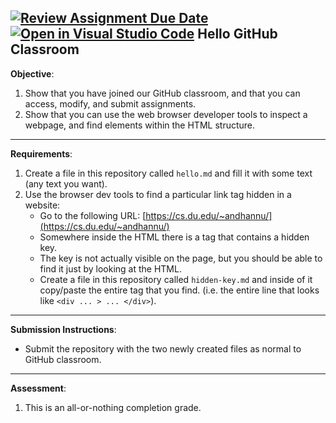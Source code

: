 [![Review Assignment Due Date](https://classroom.github.com/assets/deadline-readme-button-22041afd0340ce965d47ae6ef1cefeee28c7c493a6346c4f15d667ab976d596c.svg)](https://classroom.github.com/a/mzRzHAKA)
[![Open in Visual Studio Code](https://classroom.github.com/assets/open-in-vscode-2e0aaae1b6195c2367325f4f02e2d04e9abb55f0b24a779b69b11b9e10269abc.svg)](https://classroom.github.com/online_ide?assignment_repo_id=18947292&assignment_repo_type=AssignmentRepo)
Hello GitHub Classroom
---

**Objective**:

1. Show that you have joined our GitHub classroom, and that you can access, modify, and submit assignments.
2. Show that you can use the web browser developer tools to inspect a webpage, and find elements within the HTML structure.

---

**Requirements**:

1. Create a file in this repository called `hello.md` and fill it with some text (any text you want).
2. Use the browser dev tools to find a particular link tag hidden in a website:
    - Go to the following URL: [https://cs.du.edu/~andhannu/](https://cs.du.edu/~andhannu/) 
    - Somewhere inside the HTML there is a tag that contains a hidden key.
    - The key is not actually visible on the page, but you should be able to find it just by looking at the HTML.
    - Create a file in this repository called `hidden-key.md` and inside of it copy/paste the entire tag that you find. (i.e. the entire line that looks like `<div ... > ... </div>`).
---

**Submission Instructions**:

- Submit the repository with the two newly created files as normal to GitHub classroom.

---

**Assessment**:

1. This is an all-or-nothing completion grade.